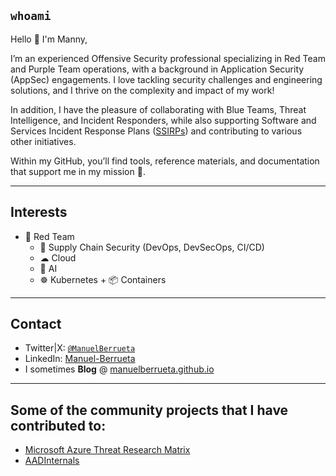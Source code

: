 ## `whoami`
Hello 👋 I'm Manny,   

I’m an experienced Offensive Security professional specializing in Red Team and Purple Team operations, with a background in Application Security (AppSec) engagements. I love tackling security challenges and engineering solutions, and I thrive on the complexity and impact of my work!

In addition, I have the pleasure of collaborating with Blue Teams, Threat Intelligence, and Incident Responders, while also supporting Software and Services Incident Response Plans ([SSIRPs](https://msrc.microsoft.com/blog/2019/06/inside-the-msrc-anatomy-of-a-ssirp-incident/)) and contributing to various other initiatives.

Within my GitHub, you’ll find tools, reference materials, and documentation that support me in my mission 🚀.

---    
## Interests
- 🔴 Red Team
    - 🔗 Supply Chain Security (DevOps, DevSecOps, CI/CD)
    - ☁ Cloud 
    - 🤖 AI
    - ☸ Kubernetes + 📦 Containers

---    
## Contact
- Twitter|X: [`@ManuelBerrueta`](https://twitter.com/ManuelBerrueta)    
- LinkedIn: [Manuel-Berrueta](https://www.linkedin.com/in/manuel-berrueta/)
- I sometimes **Blog** @ [manuelberrueta.github.io](https://manuelberrueta.github.io/)

---   
## Some of the community projects that I have contributed to:
- [Microsoft Azure Threat Research Matrix](https://aka.ms/ATRM)
- [AADInternals](https://github.com/Gerenios/AADInternals)
    
<!---
ManuelBerrueta/ManuelBerrueta is a ✨ special ✨ repository because its `README.md` (this file) appears on your GitHub profile.
You can click the Preview link to take a look at your changes.
--->
